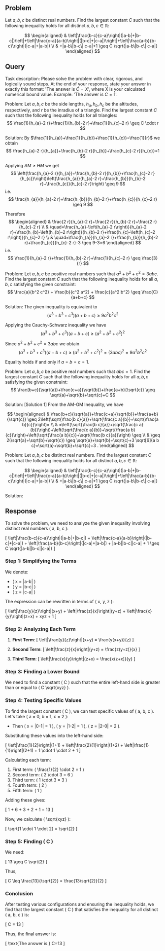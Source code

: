 ## Problem

Let $a, b, c$ be distinct real numbers. Find the largest constant $C$ such that the following inequality holds for all distinct $a, b, c \in \mathbb{R}$:

$$
\begin{aligned}
& \left|\frac{b-c}{c-a}\right|(|a-b|+|b-c|)\left|+\left|\frac{c-a}{a-b}\right|(|b-c|+|c-a|)\right|+\left|\frac{a-b}{b-c}\right|(|c-a|+|a-b|) \\
& +|a-b\|b-c\| c-a|+1 \geq C \sqrt{|a-b\|b-c\| c-a|}
\end{aligned}
$$

## Query

Task description: Please solve the problem with clear, rigorous, and logically sound steps. At the end of your response, state your answer in exactly this format: 'The answer is $C=X$', where X is your calculated numerical bound value. Example: 'The answer is $C=1$'.



Problem: Let $a, b, c$ be the side lengths, $h_{a}, h_{b}, h_{c}$ be the altitudes, respectively, and $r$ be the inradius of a triangle. Find the largest constant $C$ such that the following inequality holds for all triangles:
$$
\frac{1}{h_{a}-2 r}+\frac{1}{h_{b}-2 r}+\frac{1}{h_{c}-2 r} \geq C \cdot r
$$

Solution: By $\frac{1}{h_{a}}+\frac{1}{h_{b}}+\frac{1}{h_{c}}=\frac{1}{r}$ we obtain
$$
\frac{h_{a}-2 r}{h_{a}}+\frac{h_{b}-2 r}{h_{b}}+\frac{h_{c}-2 r}{h_{c}}=1
$$

Applying $A M \geq H M$ we get
$$
\left(\frac{h_{a}-2 r}{h_{a}}+\frac{h_{b}-2 r}{h_{b}}+\frac{h_{c}-2 r}{h_{c}}\right)\left(\frac{h_{a}}{h_{a}-2 r}+\frac{h_{b}}{h_{b}-2 r}+\frac{h_{c}}{h_{c}-2 r}\right) \geq 9
$$
i.e.
$$
\frac{h_{a}}{h_{a}-2 r}+\frac{h_{b}}{h_{b}-2 r}+\frac{h_{c}}{h_{c}-2 r} \geq 9
$$

Therefore
$$
\begin{aligned}
& \frac{2 r}{h_{a}-2 r}+\frac{2 r}{h_{b}-2 r}+\frac{2 r}{h_{c}-2 r} \\
& \quad=\frac{h_{a}-\left(h_{a}-2 r\right)}{h_{a}-2 r}+\frac{h_{b}-\left(h_{b}-2 r\right)}{h_{b}-2 r}+\frac{h_{c}-\left(h_{c}-2 r\right)}{h_{c}-2 r} \\
& \quad=\frac{h_{a}}{h_{a}-2 r}+\frac{h_{b}}{h_{b}-2 r}+\frac{h_{c}}{h_{c}-2 r}-3 \geq 9-3=6
\end{aligned}
$$
i.e.
$$
\frac{1}{h_{a}-2 r}+\frac{1}{h_{b}-2 r}+\frac{1}{h_{c}-2 r} \geq \frac{3}{r}
$$



Problem: Let $a, b, c$ be positive real numbers such that $a^2 + b^2 + c^2 = 3abc$. Find the largest constant $C$ such that the following inequality holds for all $a, b, c$ satisfying the given constraint:
$$
\frac{a}{b^2 c^2} + \frac{b}{c^2 a^2} + \frac{c}{a^2 b^2} \geq \frac{C}{a+b+c}
$$

Solution: The given inequality is equivalent to
$$
\left(a^{3}+b^{3}+c^{3}\right)(a+b+c) \geq 9 a^{2} b^{2} c^{2}
$$

Applying the Cauchy-Schwarz inequality we have
$$
\left(a^{3}+b^{3}+c^{3}\right)(a+b+c) \geq\left(a^{2}+b^{2}+c^{2}\right)^{2}
$$

Since $a^{2}+b^{2}+c^{2}=3 a b c$ we obtain
$$
\left(a^{3}+b^{3}+c^{3}\right)(a+b+c) \geq\left(a^{2}+b^{2}+c^{2}\right)^{2}=(3 a b c)^{2}=9 a^{2} b^{2} c^{2}
$$

Equality holds if and only if $a=b=c=1$.



Problem: Let $a, b, c$ be positive real numbers such that $a b c = 1$. Find the largest constant $C$ such that the following inequality holds for all $a, b, c$ satisfying the given constraint:
$$
\frac{b+c}{\sqrt{a}}+\frac{c+a}{\sqrt{b}}+\frac{a+b}{\sqrt{c}} \geq \sqrt{a}+\sqrt{b}+\sqrt{c}+C
$$

Solution: [Solution 1]
From the AM-GM Inequality, we have

$$
\begin{aligned}
& \frac{b+c}{\sqrt{a}}+\frac{c+a}{\sqrt{b}}+\frac{a+b}{\sqrt{c}} \geq 2\left(\sqrt{\frac{b c}{a}}+\sqrt{\frac{c a}{b}}+\sqrt{\frac{a b}{c}}\right)= \\
& =\left(\sqrt{\frac{b c}{a}}+\sqrt{\frac{c a}{b}}\right)+\left(\sqrt{\frac{c a}{b}}+\sqrt{\frac{a b}{c}}\right)+\left(\sqrt{\frac{a b}{c}}+\sqrt{\frac{b c}{a}}\right) \geq \\
& \geq 2(\sqrt{a}+\sqrt{b}+\sqrt{c}) \geq \sqrt{a}+\sqrt{b}+\sqrt{c}+3 \sqrt[6]{a b c}=\sqrt{a}+\sqrt{b}+\sqrt{c}+3 .
\end{aligned}
$$

Problem: Let $a, b, c$ be distinct real numbers. Find the largest constant $C$ such that the following inequality holds for all distinct $a, b, c \in \mathbb{R}$:

$$
\begin{aligned}
& \left|\frac{b-c}{c-a}\right|(|a-b|+|b-c|)\left|+\left|\frac{c-a}{a-b}\right|(|b-c|+|c-a|)\right|+\left|\frac{a-b}{b-c}\right|(|c-a|+|a-b|) \\
& +|a-b\|b-c\| c-a|+1 \geq C \sqrt{|a-b\|b-c\| c-a|}
\end{aligned}
$$

Solution:

## Response

To solve the problem, we need to analyze the given inequality involving distinct real numbers \( a, b, c \):

\[
\left|\frac{b-c}{c-a}\right|(|a-b|+|b-c|) + \left|\frac{c-a}{a-b}\right|(|b-c|+|c-a|) + \left|\frac{a-b}{b-c}\right|(|c-a|+|a-b|) + |a-b||b-c||c-a| + 1 \geq C \sqrt{|a-b||b-c||c-a|}
\]

### Step 1: Simplifying the Terms

We denote:
- \( x = |a-b| \)
- \( y = |b-c| \)
- \( z = |c-a| \)

The expression can be rewritten in terms of \( x, y, z \):

\[
\left|\frac{y}{z}\right|(x+y) + \left|\frac{z}{x}\right|(y+z) + \left|\frac{x}{y}\right|(z+x) + xyz + 1
\]

### Step 2: Analyzing Each Term

1. **First Term**: 
   \[
   \left|\frac{y}{z}\right|(x+y) = \frac{y(x+y)}{z}
   \]

2. **Second Term**: 
   \[
   \left|\frac{z}{x}\right|(y+z) = \frac{z(y+z)}{x}
   \]

3. **Third Term**: 
   \[
   \left|\frac{x}{y}\right|(z+x) = \frac{x(z+x)}{y}
   \]

### Step 3: Finding a Lower Bound

We need to find a constant \( C \) such that the entire left-hand side is greater than or equal to \( C \sqrt{xyz} \).

### Step 4: Testing Specific Values

To find the largest constant \( C \), we can test specific values of \( a, b, c \). Let's take \( a = 0, b = 1, c = 2 \):

- Then \( x = |0-1| = 1 \), \( y = |1-2| = 1 \), \( z = |2-0| = 2 \).

Substituting these values into the left-hand side:

\[
\left|\frac{1}{2}\right|(1+1) + \left|\frac{2}{1}\right|(1+2) + \left|\frac{1}{1}\right|(2+1) + 1 \cdot 1 \cdot 2 + 1
\]

Calculating each term:

1. First term: \( \frac{1}{2} \cdot 2 = 1 \)
2. Second term: \( 2 \cdot 3 = 6 \)
3. Third term: \( 1 \cdot 3 = 3 \)
4. Fourth term: \( 2 \)
5. Fifth term: \( 1 \)

Adding these gives:

\[
1 + 6 + 3 + 2 + 1 = 13
\]

Now, we calculate \( \sqrt{xyz} \):

\[
\sqrt{1 \cdot 1 \cdot 2} = \sqrt{2}
\]

### Step 5: Finding \( C \)

We need:

\[
13 \geq C \sqrt{2}
\]

Thus,

\[
C \leq \frac{13}{\sqrt{2}} = \frac{13\sqrt{2}}{2}
\]

### Conclusion

After testing various configurations and ensuring the inequality holds, we find that the largest constant \( C \) that satisfies the inequality for all distinct \( a, b, c \) is:

\[
C = 13
\]

Thus, the final answer is:

\[
\text{The answer is } C=13
\]